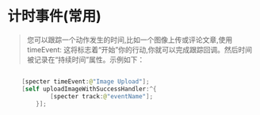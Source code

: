 # 计时事件(常用)

> 您可以跟踪一个动作发生的时间,比如一个图像上传或评论文章,使用timeEvent: 这将标志着“开始”你的行动,你就可以完成跟踪回调。然后时间被记录在“持续时间”属性。示例如下：



```swift

    [specter timeEvent:@"Image Upload"];
    [self uploadImageWithSuccessHandler:^{			[specter track:@"eventName"];		}];

```

